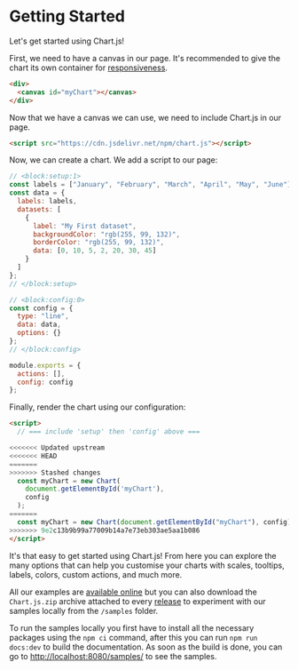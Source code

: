 # Getting Started

Let's get started using Chart.js!

First, we need to have a canvas in our page. It's recommended to give the chart its own container for [responsiveness](../configuration/responsive.md).

```html
<div>
  <canvas id="myChart"></canvas>
</div>
```

Now that we have a canvas we can use, we need to include Chart.js in our page.

```html
<script src="https://cdn.jsdelivr.net/npm/chart.js"></script>
```

Now, we can create a chart. We add a script to our page:

```js chart-editor
// <block:setup:1>
const labels = ["January", "February", "March", "April", "May", "June"];
const data = {
  labels: labels,
  datasets: [
    {
      label: "My First dataset",
      backgroundColor: "rgb(255, 99, 132)",
      borderColor: "rgb(255, 99, 132)",
      data: [0, 10, 5, 2, 20, 30, 45]
    }
  ]
};
// </block:setup>

// <block:config:0>
const config = {
  type: "line",
  data: data,
  options: {}
};
// </block:config>

module.exports = {
  actions: [],
  config: config
};
```

Finally, render the chart using our configuration:

```html
<script>
  // === include 'setup' then 'config' above ===

<<<<<<< Updated upstream
<<<<<<< HEAD
=======
>>>>>>> Stashed changes
  const myChart = new Chart(
    document.getElementById('myChart'),
    config
  );
=======
  const myChart = new Chart(document.getElementById("myChart"), config);
>>>>>>> 9e2c13b9b99a77009b14a7e73eb303ae5aa1b086
</script>
```

It's that easy to get started using Chart.js! From here you can explore the many options that can help you customise your charts with scales, tooltips, labels, colors, custom actions, and much more.

All our examples are [available online](/samples/) but you can also download the `Chart.js.zip` archive attached to every [release](https://github.com/chartjs/Chart.js/releases) to experiment with our samples locally from the `/samples` folder.

To run the samples locally you first have to install all the necessary packages using the `npm ci` command, after this you can run `npm run docs:dev` to build the documentation. As soon as the build is done, you can go to [http://localhost:8080/samples/](http://localhost:8080/samples/) to see the samples.
